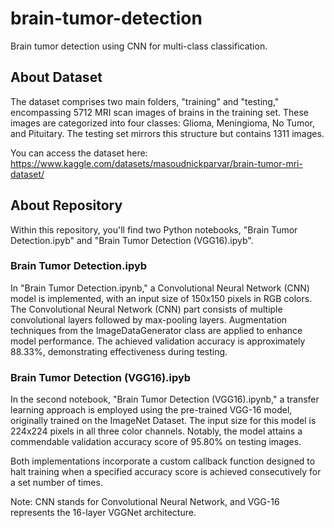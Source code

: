 # brain-tumor-detection
Brain tumor detection using CNN for multi-class classification.

## About Dataset
The dataset comprises two main folders, "training" and "testing," encompassing 5712 MRI scan images of brains in the training set. These images are categorized into four classes: Glioma, Meningioma, No Tumor, and Pituitary. The testing set mirrors this structure but contains 1311 images.

You can access the dataset here: https://www.kaggle.com/datasets/masoudnickparvar/brain-tumor-mri-dataset/

## About Repository
Within this repository, you'll find two Python notebooks, "Brain Tumor Detection.ipyb" and "Brain Tumor Detection (VGG16).ipyb".

### Brain Tumor Detection.ipyb
In "Brain Tumor Detection.ipynb," a Convolutional Neural Network (CNN) model is implemented, with an input size of 150x150 pixels in RGB colors. The Convolutional Neural Network (CNN) part consists of multiple convolutional layers followed by max-pooling layers. Augmentation techniques from the ImageDataGenerator class are applied to enhance model performance. The achieved validation accuracy is approximately 88.33%, demonstrating effectiveness during testing.

### Brain Tumor Detection (VGG16).ipyb
In the second notebook, "Brain Tumor Detection (VGG16).ipynb," a transfer learning approach is employed using the pre-trained VGG-16 model, originally trained on the ImageNet Dataset. The input size for this model is 224x224 pixels in all three color channels. Notably, the model attains a commendable validation accuracy score of 95.80% on testing images.

Both implementations incorporate a custom callback function designed to halt training when a specified accuracy score is achieved consecutively for a set number of times.

Note: CNN stands for Convolutional Neural Network, and VGG-16 represents the 16-layer VGGNet architecture.

